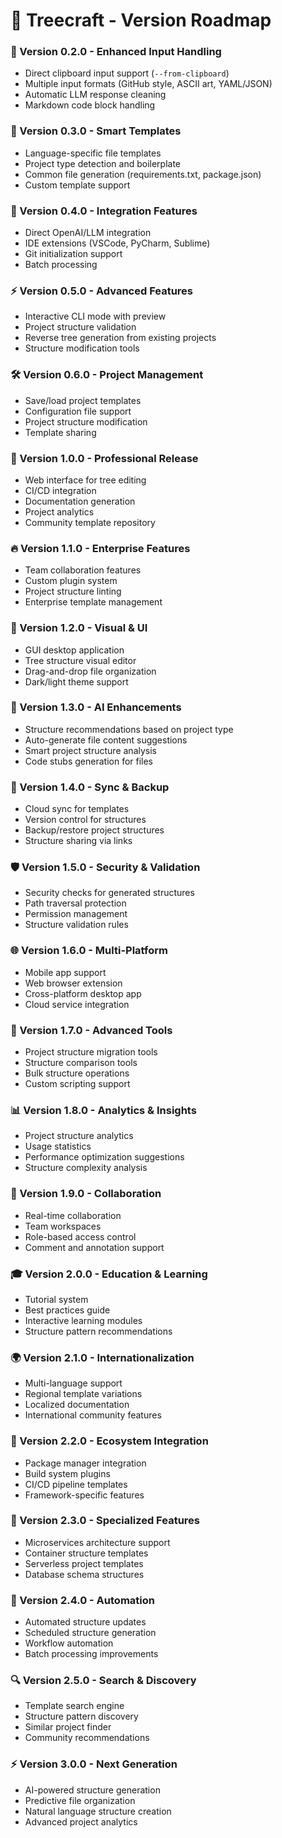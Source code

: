# 🌳 Treecraft - Version Roadmap

### 🚀 Version 0.2.0 - Enhanced Input Handling
- Direct clipboard input support (`--from-clipboard`)
- Multiple input formats (GitHub style, ASCII art, YAML/JSON)
- Automatic LLM response cleaning
- Markdown code block handling

### 🎯 Version 0.3.0 - Smart Templates
- Language-specific file templates
- Project type detection and boilerplate
- Common file generation (requirements.txt, package.json)
- Custom template support

### 🔌 Version 0.4.0 - Integration Features
- Direct OpenAI/LLM integration
- IDE extensions (VSCode, PyCharm, Sublime)
- Git initialization support
- Batch processing

### ⚡ Version 0.5.0 - Advanced Features
- Interactive CLI mode with preview
- Project structure validation
- Reverse tree generation from existing projects
- Structure modification tools

### 🛠️ Version 0.6.0 - Project Management
- Save/load project templates
- Configuration file support
- Project structure modification
- Template sharing

### 🌟 Version 1.0.0 - Professional Release
- Web interface for tree editing
- CI/CD integration
- Documentation generation
- Project analytics
- Community template repository

### 🔥 Version 1.1.0 - Enterprise Features
- Team collaboration features
- Custom plugin system
- Project structure linting
- Enterprise template management

### 🎨 Version 1.2.0 - Visual & UI
- GUI desktop application
- Tree structure visual editor
- Drag-and-drop file organization
- Dark/light theme support

### 🤖 Version 1.3.0 - AI Enhancements
- Structure recommendations based on project type
- Auto-generate file content suggestions
- Smart project structure analysis
- Code stubs generation for files

### 🔄 Version 1.4.0 - Sync & Backup
- Cloud sync for templates
- Version control for structures
- Backup/restore project structures
- Structure sharing via links

### 🛡️ Version 1.5.0 - Security & Validation
- Security checks for generated structures
- Path traversal protection
- Permission management
- Structure validation rules

### 🌐 Version 1.6.0 - Multi-Platform
- Mobile app support
- Web browser extension
- Cross-platform desktop app
- Cloud service integration

### 🔧 Version 1.7.0 - Advanced Tools
- Project structure migration tools
- Structure comparison tools
- Bulk structure operations
- Custom scripting support

### 📊 Version 1.8.0 - Analytics & Insights
- Project structure analytics
- Usage statistics
- Performance optimization suggestions
- Structure complexity analysis

### 🤝 Version 1.9.0 - Collaboration
- Real-time collaboration
- Team workspaces
- Role-based access control
- Comment and annotation support

### 🎓 Version 2.0.0 - Education & Learning
- Tutorial system
- Best practices guide
- Interactive learning modules
- Structure pattern recommendations

### 🌍 Version 2.1.0 - Internationalization
- Multi-language support
- Regional template variations
- Localized documentation
- International community features

### 🔌 Version 2.2.0 - Ecosystem Integration
- Package manager integration
- Build system plugins
- CI/CD pipeline templates
- Framework-specific features

### 🎯 Version 2.3.0 - Specialized Features
- Microservices architecture support
- Container structure templates
- Serverless project templates
- Database schema structures

### 🤖 Version 2.4.0 - Automation
- Automated structure updates
- Scheduled structure generation
- Workflow automation
- Batch processing improvements

### 🔍 Version 2.5.0 - Search & Discovery
- Template search engine
- Structure pattern discovery
- Similar project finder
- Community recommendations

### ⚡ Version 3.0.0 - Next Generation
- AI-powered structure generation
- Predictive file organization
- Natural language structure creation
- Advanced project analytics

